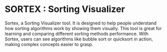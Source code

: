 # SORTEX : Sorting Visualizer
Sortex, a Sorting Visualizer tool. It is designed to help people understand how sorting algorithms work by showing them visually. This tool is great for learning and comparing different sorting methods performance. With Sortex, users can see algorithms like bubble sort or quicksort in action, making complex concepts easier to grasp.
